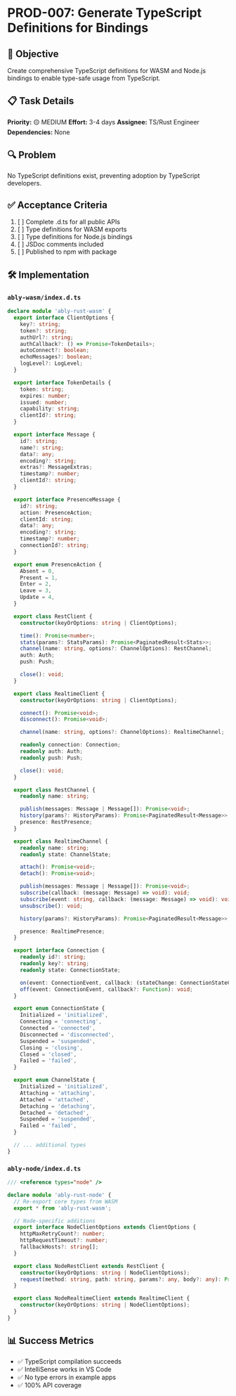 # PROD-007: Generate TypeScript Definitions for Bindings

## 🎯 Objective
Create comprehensive TypeScript definitions for WASM and Node.js bindings to enable type-safe usage from TypeScript.

## 📋 Task Details

**Priority:** 🟡 MEDIUM
**Effort:** 3-4 days
**Assignee:** TS/Rust Engineer
**Dependencies:** None

## 🔍 Problem

No TypeScript definitions exist, preventing adoption by TypeScript developers.

## ✅ Acceptance Criteria

1. [ ] Complete .d.ts for all public APIs
2. [ ] Type definitions for WASM exports
3. [ ] Type definitions for Node.js bindings
4. [ ] JSDoc comments included
5. [ ] Published to npm with package

## 🛠️ Implementation

### `ably-wasm/index.d.ts`
```typescript
declare module 'ably-rust-wasm' {
  export interface ClientOptions {
    key?: string;
    token?: string;
    authUrl?: string;
    authCallback?: () => Promise<TokenDetails>;
    autoConnect?: boolean;
    echoMessages?: boolean;
    logLevel?: LogLevel;
  }

  export interface TokenDetails {
    token: string;
    expires: number;
    issued: number;
    capability: string;
    clientId?: string;
  }

  export interface Message {
    id?: string;
    name?: string;
    data?: any;
    encoding?: string;
    extras?: MessageExtras;
    timestamp?: number;
    clientId?: string;
  }

  export interface PresenceMessage {
    id?: string;
    action: PresenceAction;
    clientId: string;
    data?: any;
    encoding?: string;
    timestamp?: number;
    connectionId?: string;
  }

  export enum PresenceAction {
    Absent = 0,
    Present = 1,
    Enter = 2,
    Leave = 3,
    Update = 4,
  }

  export class RestClient {
    constructor(keyOrOptions: string | ClientOptions);

    time(): Promise<number>;
    stats(params?: StatsParams): Promise<PaginatedResult<Stats>>;
    channel(name: string, options?: ChannelOptions): RestChannel;
    auth: Auth;
    push: Push;

    close(): void;
  }

  export class RealtimeClient {
    constructor(keyOrOptions: string | ClientOptions);

    connect(): Promise<void>;
    disconnect(): Promise<void>;

    channel(name: string, options?: ChannelOptions): RealtimeChannel;

    readonly connection: Connection;
    readonly auth: Auth;
    readonly push: Push;

    close(): void;
  }

  export class RestChannel {
    readonly name: string;

    publish(messages: Message | Message[]): Promise<void>;
    history(params?: HistoryParams): Promise<PaginatedResult<Message>>;
    presence: RestPresence;
  }

  export class RealtimeChannel {
    readonly name: string;
    readonly state: ChannelState;

    attach(): Promise<void>;
    detach(): Promise<void>;

    publish(messages: Message | Message[]): Promise<void>;
    subscribe(callback: (message: Message) => void): void;
    subscribe(event: string, callback: (message: Message) => void): void;
    unsubscribe(): void;

    history(params?: HistoryParams): Promise<PaginatedResult<Message>>;

    presence: RealtimePresence;
  }

  export interface Connection {
    readonly id?: string;
    readonly key?: string;
    readonly state: ConnectionState;

    on(event: ConnectionEvent, callback: (stateChange: ConnectionStateChange) => void): void;
    off(event: ConnectionEvent, callback?: Function): void;
  }

  export enum ConnectionState {
    Initialized = 'initialized',
    Connecting = 'connecting',
    Connected = 'connected',
    Disconnected = 'disconnected',
    Suspended = 'suspended',
    Closing = 'closing',
    Closed = 'closed',
    Failed = 'failed',
  }

  export enum ChannelState {
    Initialized = 'initialized',
    Attaching = 'attaching',
    Attached = 'attached',
    Detaching = 'detaching',
    Detached = 'detached',
    Suspended = 'suspended',
    Failed = 'failed',
  }

  // ... additional types
}
```

### `ably-node/index.d.ts`
```typescript
/// <reference types="node" />

declare module 'ably-rust-node' {
  // Re-export core types from WASM
  export * from 'ably-rust-wasm';

  // Node-specific additions
  export interface NodeClientOptions extends ClientOptions {
    httpMaxRetryCount?: number;
    httpRequestTimeout?: number;
    fallbackHosts?: string[];
  }

  export class NodeRestClient extends RestClient {
    constructor(keyOrOptions: string | NodeClientOptions);
    request(method: string, path: string, params?: any, body?: any): Promise<any>;
  }

  export class NodeRealtimeClient extends RealtimeClient {
    constructor(keyOrOptions: string | NodeClientOptions);
  }
}
```

## 📊 Success Metrics

- ✅ TypeScript compilation succeeds
- ✅ IntelliSense works in VS Code
- ✅ No type errors in example apps
- ✅ 100% API coverage